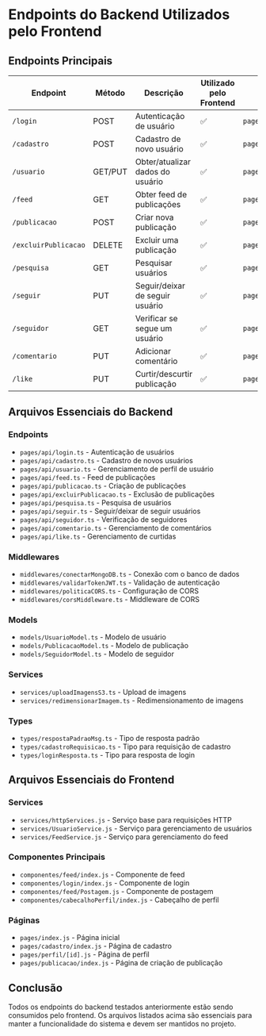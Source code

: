 # Endpoints do Backend Utilizados pelo Frontend

## Endpoints Principais

| Endpoint | Método | Descrição | Utilizado pelo Frontend | Arquivos Relacionados |
|----------|--------|-----------|------------------------|----------------------|
| `/login` | POST | Autenticação de usuário | ✅ | `pages/api/login.ts` |
| `/cadastro` | POST | Cadastro de novo usuário | ✅ | `pages/api/cadastro.ts` |
| `/usuario` | GET/PUT | Obter/atualizar dados do usuário | ✅ | `pages/api/usuario.ts` |
| `/feed` | GET | Obter feed de publicações | ✅ | `pages/api/feed.ts` |
| `/publicacao` | POST | Criar nova publicação | ✅ | `pages/api/publicacao.ts` |
| `/excluirPublicacao` | DELETE | Excluir uma publicação | ✅ | `pages/api/excluirPublicacao.ts` |
| `/pesquisa` | GET | Pesquisar usuários | ✅ | `pages/api/pesquisa.ts` |
| `/seguir` | PUT | Seguir/deixar de seguir usuário | ✅ | `pages/api/seguir.ts` |
| `/seguidor` | GET | Verificar se segue um usuário | ✅ | `pages/api/seguidor.ts` |
| `/comentario` | PUT | Adicionar comentário | ✅ | `pages/api/comentario.ts` |
| `/like` | PUT | Curtir/descurtir publicação | ✅ | `pages/api/like.ts` |

## Arquivos Essenciais do Backend

### Endpoints
- `pages/api/login.ts` - Autenticação de usuários
- `pages/api/cadastro.ts` - Cadastro de novos usuários
- `pages/api/usuario.ts` - Gerenciamento de perfil de usuário
- `pages/api/feed.ts` - Feed de publicações
- `pages/api/publicacao.ts` - Criação de publicações
- `pages/api/excluirPublicacao.ts` - Exclusão de publicações
- `pages/api/pesquisa.ts` - Pesquisa de usuários
- `pages/api/seguir.ts` - Seguir/deixar de seguir usuários
- `pages/api/seguidor.ts` - Verificação de seguidores
- `pages/api/comentario.ts` - Gerenciamento de comentários
- `pages/api/like.ts` - Gerenciamento de curtidas

### Middlewares
- `middlewares/conectarMongoDB.ts` - Conexão com o banco de dados
- `middlewares/validarTokenJWT.ts` - Validação de autenticação
- `middlewares/politicaCORS.ts` - Configuração de CORS
- `middlewares/corsMiddleware.ts` - Middleware de CORS

### Models
- `models/UsuarioModel.ts` - Modelo de usuário
- `models/PublicacaoModel.ts` - Modelo de publicação
- `models/SeguidorModel.ts` - Modelo de seguidor

### Services
- `services/uploadImagensS3.ts` - Upload de imagens
- `services/redimensionarImagem.ts` - Redimensionamento de imagens

### Types
- `types/respostaPadraoMsg.ts` - Tipo de resposta padrão
- `types/cadastroRequisicao.ts` - Tipo para requisição de cadastro
- `types/loginResposta.ts` - Tipo para resposta de login

## Arquivos Essenciais do Frontend

### Services
- `services/httpServices.js` - Serviço base para requisições HTTP
- `services/UsuarioService.js` - Serviço para gerenciamento de usuários
- `services/FeedService.js` - Serviço para gerenciamento do feed

### Componentes Principais
- `componentes/feed/index.js` - Componente de feed
- `componentes/login/index.js` - Componente de login
- `componentes/feed/Postagem.js` - Componente de postagem
- `componentes/cabecalhoPerfil/index.js` - Cabeçalho de perfil

### Páginas
- `pages/index.js` - Página inicial
- `pages/cadastro/index.js` - Página de cadastro
- `pages/perfil/[id].js` - Página de perfil
- `pages/publicacao/index.js` - Página de criação de publicação

## Conclusão

Todos os endpoints do backend testados anteriormente estão sendo consumidos pelo frontend. Os arquivos listados acima são essenciais para manter a funcionalidade do sistema e devem ser mantidos no projeto.